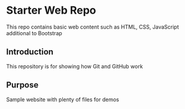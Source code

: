 # Starter Web Repo

This repo contains basic web content such as HTML, CSS, JavaScript additional to Bootstrap

## Introduction

This repository is for showing how Git and GitHub work

## Purpose

Sample website with plenty of files for demos

